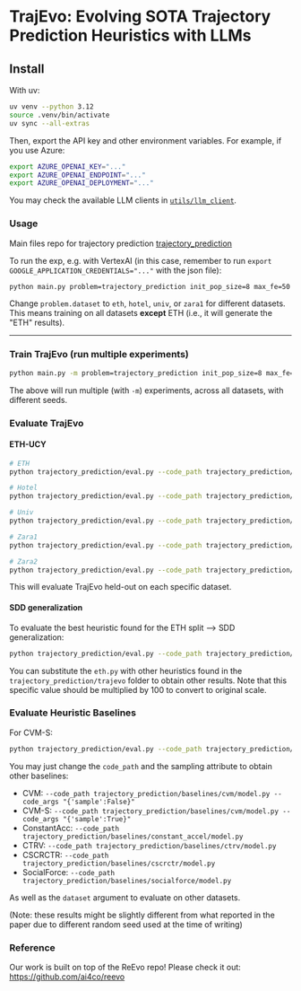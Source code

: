 # TrajEvo: Evolving SOTA Trajectory Prediction Heuristics with LLMs




## Install

With uv:

```bash
uv venv --python 3.12
source .venv/bin/activate
uv sync --all-extras
```

Then, export the API key and other environment variables. For example, if you use Azure:

```bash
export AZURE_OPENAI_KEY="..."
export AZURE_OPENAI_ENDPOINT="..."
export AZURE_OPENAI_DEPLOYMENT="..."
```

You may check the available LLM clients in [`utils/llm_client`](utils/llm_client).

### Usage

Main files repo for trajectory prediction [trajectory_prediction](trajectory_prediction)


To run the exp, e.g. with VertexAI (in this case, remember to run `export GOOGLE_APPLICATION_CREDENTIALS="..."` with the json file):

```bash
python main.py problem=trajectory_prediction init_pop_size=8 max_fe=50 timeout=20 llm_client=vertexai problem.dataset=eth
```
Change `problem.dataset` to `eth`, `hotel`, `univ`, or `zara1` for different datasets. This means training on all datasets **except** ETH (i.e., it will generate the "ETH" results).



---



### Train TrajEvo (run multiple experiments)

```bash
python main.py -m problem=trajectory_prediction init_pop_size=8 max_fe=50 timeout=20 llm_client=vertexai problem.dataset=eth,zara1,zara2,hotel,univ seed=0,1,2 wandb_name="trajevo_v1"
```

The above will run multiple (with `-m`) experiments, across all datasets, with different seeds.


### Evaluate TrajEvo 


#### ETH-UCY
```bash
# ETH
python trajectory_prediction/eval.py --code_path trajectory_prediction/trajevo/eth.py --code_function predict_trajectory --test --dataset eth

# Hotel
python trajectory_prediction/eval.py --code_path trajectory_prediction/trajevo/hotel.py --code_function predict_trajectory --test --dataset hotel

# Univ
python trajectory_prediction/eval.py --code_path trajectory_prediction/trajevo/univ.py --code_function predict_trajectory --test --dataset univ

# Zara1
python trajectory_prediction/eval.py --code_path trajectory_prediction/trajevo/zara1.py --code_function predict_trajectory --test --dataset zara1

# Zara2
python trajectory_prediction/eval.py --code_path trajectory_prediction/trajevo/zara2.py --code_function predict_trajectory --test --dataset zara2
```

This will evaluate TrajEvo held-out on each specific dataset.

#### SDD generalization

To evaluate the best heuristic found for the ETH split --> SDD generalization:
```bash
python trajectory_prediction/eval.py --code_path trajectory_prediction/trajevo/eth.py --code_function predict_trajectory --test --dataset sdd
```

You can substitute the `eth.py` with other heuristics found in the `trajectory_prediction/trajevo` folder to obtain other results. Note that this specific value should be multiplied by 100 to convert to original scale.

### Evaluate Heuristic Baselines

For CVM-S:
```bash
python trajectory_prediction/eval.py --code_path trajectory_prediction/baselines/cvm/model.py --code_args "{'sample':True}" --test --code_function predict_trajectory --dataset eth
```


You may just change the `code_path` and the sampling attribute to obtain other baselines:
- CVM: `--code_path trajectory_prediction/baselines/cvm/model.py --code_args "{'sample':False}"` 
- CVM-S: `--code_path trajectory_prediction/baselines/cvm/model.py --code_args "{'sample':True}"`
- ConstantAcc: `--code_path trajectory_prediction/baselines/constant_accel/model.py`
- CTRV: `--code_path trajectory_prediction/baselines/ctrv/model.py`
- CSCRCTR: `--code_path trajectory_prediction/baselines/cscrctr/model.py`
- SocialForce: `--code_path trajectory_prediction/baselines/socialforce/model.py`

As well as the `dataset` argument to evaluate on other datasets.

(Note: these results might be slightly different from what reported in the paper due to different random seed used at the time of writing)


### Reference

Our work is built on top of the ReEvo repo! Please check it out:
https://github.com/ai4co/reevo


